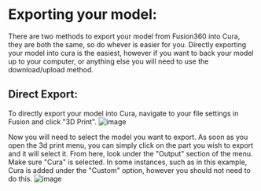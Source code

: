 # Exporting your model:

There are two methods to export your model from Fusion360 into Cura, they are both the same, so do whever is easier for you. Directly exporting your model into cura is the easiest, however if you want to back your model up to your computer, or anything else you will need to use the download/upload method.

## Direct Export:

To directly export your model into Cura, navigate to your file settings in Fusion and click "3D Print". 
![image](https://user-images.githubusercontent.com/61284764/224889130-281dce25-8c76-44bb-b015-0994b535ca12.png)


Now you will need to select the model you want to export. As soon as you open the 3d print menu, you can simply click on the part you wish to export and it will select it. From here, look under the "Output" section of the menu. Make sure "Cura" is selected. In some instances, such as in this example, Cura is added under the "Custom" option, however you should not need to do this.
![image](https://user-images.githubusercontent.com/61284764/224889263-948ccea0-c965-4bcc-8544-c27bb383f805.png)
